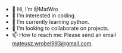 - 👋 Hi, I’m @MatWro
- 👀 I’m interested in coding.
- 🌱 I’m currently learning python.
- 💞️ I’m looking to collaborate on projects.
- 📫 How to reach me: Please send an email mateusz.wrobel993@gmail.com.

<!---
MatWro/MatWro is a ✨ special ✨ repository because its `README.md` (this file) appears on your GitHub profile.
You can click the Preview link to take a look at your changes.
--->
